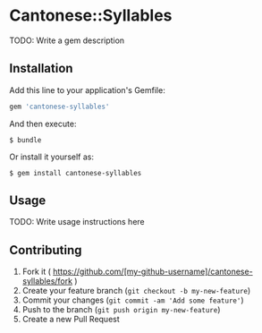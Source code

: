 # Cantonese::Syllables

TODO: Write a gem description

## Installation

Add this line to your application's Gemfile:

```ruby
gem 'cantonese-syllables'
```

And then execute:

    $ bundle

Or install it yourself as:

    $ gem install cantonese-syllables

## Usage

TODO: Write usage instructions here

## Contributing

1. Fork it ( https://github.com/[my-github-username]/cantonese-syllables/fork )
2. Create your feature branch (`git checkout -b my-new-feature`)
3. Commit your changes (`git commit -am 'Add some feature'`)
4. Push to the branch (`git push origin my-new-feature`)
5. Create a new Pull Request
